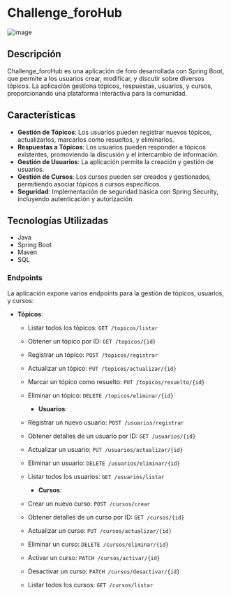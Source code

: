 # Challenge_foroHub
![image](https://github.com/user-attachments/assets/7981fd6f-a7bb-4a0e-b633-62567fe55a75)


## Descripción

Challenge_foroHub es una aplicación de foro desarrollada con Spring Boot, que permite a los usuarios crear, modificar, y discutir sobre diversos tópicos. La aplicación gestiona tópicos, respuestas, usuarios, y cursos, proporcionando una plataforma interactiva para la comunidad.

## Características

- **Gestión de Tópicos**: Los usuarios pueden registrar nuevos tópicos, actualizarlos, marcarlos como resueltos, y eliminarlos.
- **Respuestas a Tópicos**: Los usuarios pueden responder a tópicos existentes, promoviendo la discusión y el intercambio de información.
- **Gestión de Usuarios**: La aplicación permite la creación y gestión de usuarios.
- **Gestión de Cursos**: Los cursos pueden ser creados y gestionados, permitiendo asociar tópicos a cursos específicos.
- **Seguridad**: Implementación de seguridad básica con Spring Security, incluyendo autenticación y autorización.

## Tecnologías Utilizadas

- Java
- Spring Boot
- Maven
- SQL

### Endpoints

La aplicación expone varios endpoints para la gestión de tópicos, usuarios, y cursos:

- **Tópicos**:
  - Listar todos los tópicos: `GET /topicos/listar`
  - Obtener un tópico por ID: `GET /topicos/{id}`
  - Registrar un tópico: `POST /topicos/registrar`
  - Actualizar un tópico: `PUT /topicos/actualizar/{id}`
  - Marcar un tópico como resuelto: `PUT /topicos/resuelto/{id}`
  - Eliminar un tópico: `DELETE /topicos/eliminar/{id}`
    
    - **Usuarios**:
  - Registrar un nuevo usuario: `POST /usuarios/registrar`
  - Obtener detalles de un usuario por ID: `GET /usuarios/{id}`
  - Actualizar un usuario: `PUT /usuarios/actualizar/{id}`
  - Eliminar un usuario: `DELETE /usuarios/eliminar/{id}`
  - Listar todos los usuarios: `GET /usuarios/listar`

    - **Cursos**:
  - Crear un nuevo curso: `POST /cursos/crear`
  - Obtener detalles de un curso por ID: `GET /cursos/{id}`
  - Actualizar un curso: `PUT /cursos/actualizar/{id}`
  - Eliminar un curso: `DELETE /cursos/eliminar/{id}`
  - Activar un curso: `PATCH /cursos/activar/{id}`
  - Desactivar un curso: `PATCH /cursos/desactivar/{id}`
  - Listar todos los cursos: `GET /cursos/listar`
